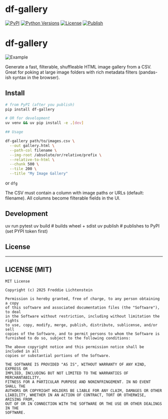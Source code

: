 # df-gallery

[![PyPI](https://img.shields.io/pypi/v/df-gallery.svg)](https://pypi.org/project/df-gallery/)
[![Python Versions](https://img.shields.io/pypi/pyversions/df-gallery.svg)](https://pypi.org/project/df-gallery/)
[![License](https://img.shields.io/pypi/l/df-gallery.svg)](LICENSE)
[![Publish](https://github.com/flicht/df-gallery/actions/workflows/publish.yml/badge.svg)](https://github.com/flicht/df-gallery/actions/workflows/publish.yml)

# df-gallery

![Example](demo.png)

Generate a fast, filterable, shuffleable HTML image gallery from a CSV. Great for poking at large image folders with rich metadata filters (pandas-ish syntax in the browser).

## Install
```bash
# from PyPI (after you publish)
pip install df-gallery

# OR for development
uv venv && uv pip install -e .[dev]

## Usage

df-gallery path/to/images.csv \
  --out gallery.html \
  --path-col filename \
  --img-root /absolute/or/relative/prefix \
  --relative-to-html \
  --chunk 500 \
  --tile 200 \
  --title "My Image Gallery"
```

or `dfg`

 The CSV must contain a column with image paths or URLs (default: filename). All columns become filterable fields in the UI.

 ## Development
uv run pytest
uv build            # builds wheel + sdist
uv publish          # publishes to PyPI (set PYPI token first)

## License

---

## LICENSE (MIT)
```text
MIT License

Copyright (c) 2025 Freddie Lichtenstein

Permission is hereby granted, free of charge, to any person obtaining a copy
of this software and associated documentation files (the "Software"), to deal
in the Software without restriction, including without limitation the rights
to use, copy, modify, merge, publish, distribute, sublicense, and/or sell
copies of the Software, and to permit persons to whom the Software is
furnished to do so, subject to the following conditions:

The above copyright notice and this permission notice shall be included in all
copies or substantial portions of the Software.

THE SOFTWARE IS PROVIDED "AS IS", WITHOUT WARRANTY OF ANY KIND, EXPRESS OR
IMPLIED, INCLUDING BUT NOT LIMITED TO THE WARRANTIES OF MERCHANTABILITY,
FITNESS FOR A PARTICULAR PURPOSE AND NONINFRINGEMENT. IN NO EVENT SHALL THE
AUTHORS OR COPYRIGHT HOLDERS BE LIABLE FOR ANY CLAIM, DAMAGES OR OTHER
LIABILITY, WHETHER IN AN ACTION OF CONTRACT, TORT OR OTHERWISE, ARISING FROM,
OUT OF OR IN CONNECTION WITH THE SOFTWARE OR THE USE OR OTHER DEALINGS IN THE
SOFTWARE.
```
